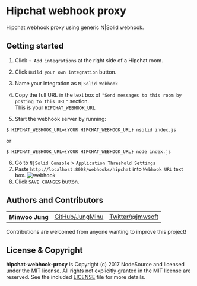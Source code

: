 # Hipchat webhook proxy

Hipchat webhook proxy using generic N|Solid webhook.

## Getting started
1. Click `+ Add integrations` at the right side of a Hipchat room.
2. Click `Build your own integration` button.
3. Name your integration as `N|Solid Webhook`
4. Copy the full URL in the text box of `"Send messages to this room by posting to this URL"` section.<br />
This is your `HIPCHAT_WEBHOOK_URL`

5. Start the webhook server by running:
```
$ HIPCHAT_WEBHOOK_URL={YOUR HIPCHAT_WEBHOOK_URL} nsolid index.js
```

or

```
$ HIPCHAT_WEBHOOK_URL={YOUR HIPCHAT_WEBHOOK_URL} node index.js
```
6. Go to `N|Solid Console` > `Application Threshold Settings`
7. Paste `http://localhost:8008/webhooks/hipchat` into `Webhook URL` text box.
![webhook](https://user-images.githubusercontent.com/5035902/29395982-c75e1658-834f-11e7-8cde-0120a8a5eae6.png)
7. Click `SAVE CHANGES` button.

## Authors and Contributors

<table><tbody>
<tr><th align="left">Minwoo Jung</th><td><a href="https://github.com/JungMinu">GitHub/JungMinu</a></td><td><a href="http://twitter.com/jmwsoft">Twitter/@jmwsoft</a></td></tr>
</tbody></table>

Contributions are welcomed from anyone wanting to improve this project!

## License & Copyright

**hipchat-webhook-proxy** is Copyright (c) 2017 NodeSource and licensed under the MIT license. All rights not explicitly granted in the MIT license are reserved. See the included [LICENSE](https://github.com/nodesource/hipchat-webhook-proxy/blob/master/LICENSE) file for more details.